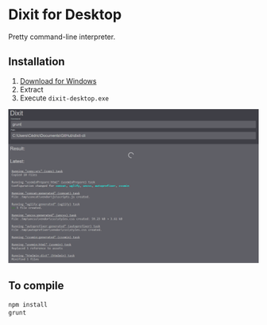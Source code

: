 # Dixit for Desktop

Pretty  command-line interpreter.

## Installation

1. [Download for Windows](https://raw.githubusercontent.com/cedced19/dixit-desktop/master/dist/Windows.zip)
2. Extract
3. Execute `dixit-desktop.exe`

![Demo](demo.png)

## To compile

```
npm install
grunt
```
